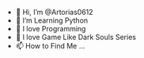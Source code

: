 - 👋 Hi, I’m @Artorias0612
- 👀 I’m Learning Python
- 🌱 I love Programming
- 💞️ I love Game Like Dark Souls Series
- 📫 How to Find Me ...

<!---
Artorias0612/Artorias0612 is a ✨ special ✨ repository because its `README.md` (this file) appears on your GitHub profile.
You can click the Preview link to take a look at your changes.
--->
